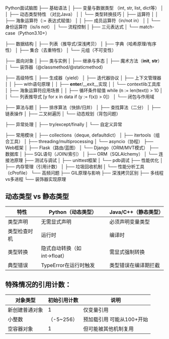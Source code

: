 Python面试脑图
├── 基础语法
│   ├── 变量与数据类型 （int, str, list, dict等）
│   │   ├── 动态类型特性 （对比Java）
│   │   └── 类型转换技巧
│   ├── 运算符
│   │   ├── 海象运算符（:= 表达式赋值）
│   │   ├── 成员运算符（in/not in）
│   │   └── 身份运算符（is/is not）
│   └── 流程控制
│       ├── 三元表达式
│       └── match-case（Python3.10+）

├── 数据结构
│   ├── 列表（推导式/深浅拷贝）
│   ├── 字典（哈希原理/有序性）
│   ├── 集合（去重特性）
│   └── 元组（不可变性）

├── 面向对象
│   ├── 类与实例
│   ├── 继承与多态
│   ├── 魔术方法（__init__, __str__）
│   └── 装饰器（@classmethod/@staticmethod）

├── 高级特性
│   ├── 生成器（yield）
│   ├── 迭代器协议
│   ├── 上下文管理器
│   │   ├── with语句原理
│   │   ├── __enter__/__exit__实现
│   │   └── contextlib工具库
│   ├── 海象运算符应用场景
│   │   ├── 循环条件赋值 while (n := len(text)) > 10
│   │   └── 列表推导式 [y for x in data if (y := f(x)) > 0]）
│   └── 闭包与作用域

├── 算法与题
│   ├── 排序算法（快排/归并）
│   ├── 查找算法（二分）
│   ├── 链表操作
│   ├── 二叉树遍历
│   └── 动态规划（背包问题）

├── 异常处理
│   ├── try/except/finally
│   └── 自定义异常

├── 常用模块
│   ├── collections（deque, defaultdict）
│   ├── itertools（组合工具）
│   ├── threading/multiprocessing
│   └── asyncio（协程）
├── Web框架
│   ├── Flask（路由/蓝图）
│   └── Django（ORM/MVT模式）
├── 数据库
│   ├── SQL语句（JOIN/索引）
│   ├── ORM（SQLAlchemy）
│   └── 连接池原理
├── 测试与调试
│   ├── unittest框架
│   └── pdb调试
├── 性能优化
│   ├── 内存管理（引用计数）
│   ├── 垃圾回收机制
│   └── 性能分析工具（cProfile）
└── 高频问题
    ├── GIL原理与影响
    ├── 深浅拷贝区别
    ├── 多线程vs多进程
    └── 装饰器实现原理


## 动态类型 vs 静态类型
|特性   | Python（动态类型）	| Java/C++（静态类型）
| --- | --- | --- |
|类型声明 |	无需显式声明	| 必须声明变量类型
|类型检查时机	| 运行时	| 编译时
|类型转换	| 隐式自动转换（如int→float）|	需显式强制转换
|典型错误	| TypeError在运行时触发	| 类型错误在编译期拦截





## 特殊情况的引用计数：
|对象类型	| 初始引用计数	| 说明
| --- | --- | --- |
|新创建普通对象	| 1	| 仅变量引用
|小整数 |（-5~256）| 预加载引用	可能从100+开始
|空容器对象 |	1	| 但可能被其他机制复用



